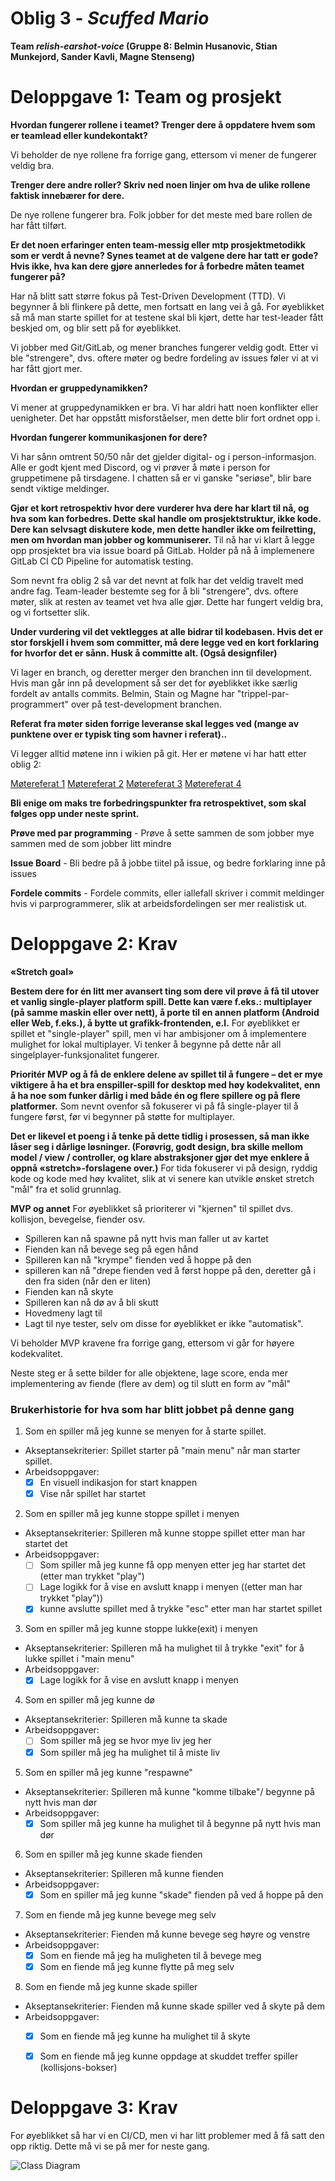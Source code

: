 # Oblig 3 - *Scuffed Mario*
**Team *relish-earshot-voice* (Gruppe 8: Belmin Husanovic, Stian Munkejord, Sander Kavli, Magne Stenseng)**

# **Deloppgave 1: Team og prosjekt**

**Hvordan fungerer rollene i teamet? Trenger dere å oppdatere hvem som er teamlead eller kundekontakt?**

Vi beholder de nye rollene fra forrige gang, ettersom vi mener de fungerer veldig bra. 


**Trenger dere andre roller? Skriv ned noen linjer om hva de ulike rollene faktisk innebærer for dere.**

De nye rollene fungerer bra. Folk jobber for det meste med bare rollen de har fått tilført.

**Er det noen erfaringer enten team-messig eller mtp prosjektmetodikk som er verdt å nevne? Synes teamet at de valgene dere har tatt er gode? Hvis ikke, hva kan dere gjøre annerledes for å forbedre måten teamet fungerer på?**

Har nå blitt satt større fokus på Test-Driven Development (TTD). Vi begynner å bli flinkere på dette, men fortsatt en lang vei å gå. For øyeblikket så må man starte spillet for at testene skal bli kjørt, dette har test-leader fått beskjed om, og blir sett på for øyeblikket.

Vi jobber med Git/GitLab, og mener branches fungerer veldig godt. Etter vi ble "strengere", dvs. oftere møter og bedre fordeling av issues føler vi at vi har fått gjort mer.


**Hvordan er gruppedynamikken?**

Vi mener at gruppedynamikken er bra. Vi har aldri hatt noen konflikter eller uenigheter. Det har oppstått misforståelser, men dette blir fort ordnet opp i.


**Hvordan fungerer kommunikasjonen for dere?**

Vi har sånn omtrent 50/50 når det gjelder digital- og i person-informasjon. Alle er godt kjent med Discord, og vi prøver å møte i person for gruppetimene på tirsdagene. I chatten så er vi ganske "seriøse", blir bare sendt viktige meldinger.


**Gjør et kort retrospektiv hvor dere vurderer hva dere har klart til nå, og hva som kan forbedres. Dette skal handle om prosjektstruktur, ikke kode. Dere kan selvsagt diskutere kode, men dette handler ikke om feilretting, men om hvordan man jobber og kommuniserer.**
Til nå har vi klart å legge opp prosjektet bra via issue board på GitLab. Holder på nå å implemenere GitLab CI CD Pipeline for automatisk testing. 

Som nevnt fra oblig 2 så var det nevnt at folk har det veldig travelt med andre fag. Team-leader bestemte seg for å bli "strengere", dvs. oftere møter, slik at resten av teamet vet hva alle gjør. Dette har fungert veldig bra, og vi fortsetter slik.

**Under vurdering vil det vektlegges at alle bidrar til kodebasen. Hvis det er stor forskjell i hvem som committer, må dere legge ved en kort forklaring for hvorfor det er sånn. Husk å committe alt. (Også designfiler)**

Vi lager en branch, og deretter merger den branchen inn til development. Hvis man går inn på development så ser det for øyeblikket ikke særlig fordelt av antalls commits. Belmin, Stain og Magne har "trippel-par-programmert" over på test-development branchen. 

**Referat fra møter siden forrige leveranse skal legges ved (mange av punktene over er typisk ting som havner i referat)..**

Vi legger alltid møtene inn i wikien på git. Her er møtene vi har hatt etter oblig 2:

[Møtereferat 1](https://git.app.uib.no/relish-earshot/scuffed-mario/-/wikis/M%C3%B8tereferat-29.mars-2022)
[Møtereferat 2](https://git.app.uib.no/relish-earshot/scuffed-mario/-/wikis/M%C3%B8tereferat-1.april-2022)
[Møtereferat 3](https://git.app.uib.no/relish-earshot/scuffed-mario/-/wikis/M%C3%B8tereferat-5.april-2022)
[Møtereferat 4](https://git.app.uib.no/relish-earshot/scuffed-mario/-/wikis/M%C3%B8tereferat-8.april-2022)

**Bli enige om maks tre forbedringspunkter fra retrospektivet, som skal følges opp under neste sprint.**

**Prøve med par programming** -  Prøve å sette sammen de som jobber mye sammen med de som jobber litt mindre

**Issue Board** - Bli bedre på å jobbe tiitel på issue, og bedre forklaring inne på issues 

**Fordele commits** - Fordele commits, eller iallefall skriver i commit meldinger hvis vi parprogrammerer, slik at arbeidsfordelingen ser mer realistisk ut.


# **Deloppgave 2: Krav**

**«Stretch goal»**

**Bestem dere for én litt mer avansert ting som dere vil prøve å få til utover et vanlig single-player platform spill. Dette kan være f.eks.: multiplayer (på samme maskin eller over nett), å porte til en annen platform (Android eller Web, f.eks.), å bytte ut grafikk-frontenden, e.l.**
For øyeblikket er spillet et "single-player" spill, men vi har ambisjoner om å implementere mulighet for lokal multiplayer. Vi tenker å begynne på dette når all singelplayer-funksjonalitet fungerer.

**Prioritér MVP og å få de enklere delene av spillet til å fungere – det er mye viktigere å ha et bra enspiller-spill for desktop med høy kodekvalitet, enn å ha noe som funker dårlig i med både én og flere spillere og på flere platformer.**
Som nevnt ovenfor så fokuserer vi på få single-player til å fungere først, før vi begynner på støtte for multiplayer. 

**Det er likevel et poeng i å tenke på dette tidlig i prosessen, så man ikke låser seg i dårlige løsninger. (Forøvrig, godt design, bra skille mellom model / view / controller, og klare abstraksjoner gjør det mye enklere å oppnå «stretch»-forslagene over.)**
For tida fokuserer vi på design, ryddig kode og kode med høy kvalitet, slik at vi senere kan utvikle ønsket stretch "mål" fra et solid grunnlag.


**MVP og annet**
For øyeblikket så prioriterer vi "kjernen" til spillet dvs. kollisjon, bevegelse, fiender osv. 

- Spilleren kan nå spawne på nytt hvis man faller ut av kartet
- Fienden kan nå bevege seg på egen hånd
- Spilleren kan nå "krympe" fienden ved å hoppe på den
- spilleren kan nå "drepe fienden ved å først hoppe på den, deretter gå i den fra siden (når den er liten)
- Fienden kan nå skyte
- Spilleren kan nå dø av å bli skutt
- Hovedmeny lagt til
- Lagt til nye tester, selv om disse for øyeblikket er ikke "automatisk".

Vi beholder MVP kravene fra forrige gang, ettersom vi går for høyere kodekvalitet.

Neste steg er å sette bilder for alle objektene, lage score, enda mer implementering av fiende (flere av dem) og til slutt en form av "mål"

### Brukerhistorie for hva som har blitt jobbet på denne gang
1. Som en spiller må jeg kunne se menyen for å starte spillet.
- Akseptansekriterier: Spillet starter på "main menu" når man starter spillet.
- Arbeidsoppgaver: 
	- [x] En visuell indikasjon for start knappen
	- [x] Vise når spillet har startet

2. Som en spiller må jeg kunne stoppe spillet i menyen
- Akseptansekriterier: Spilleren må kunne stoppe spillet etter man har startet det
- Arbeidsoppgaver: 
	- [ ] Som spiller må jeg kunne få opp menyen etter jeg har startet det (etter man trykket "play")
	- [ ] Lage logikk for å vise en avslutt knapp i menyen ((etter man har trykket "play"))
	- [x] kunne avslutte spillet med å trykke "esc" etter man har startet spillet

3. Som en spiller må jeg kunne stoppe lukke(exit) i menyen
- Akseptansekriterier: Spilleren må ha mulighet til å trykke "exit" for å lukke spillet i "main menu"
- Arbeidsoppgaver: 
	- [x] Lage logikk for å vise en avslutt knapp i menyen

4. Som en spiller må jeg kunne dø
- Akseptansekriterier: Spilleren må kunne ta skade
- Arbeidsoppgaver: 
	- [ ] Som spiller må jeg se hvor mye liv jeg her
	- [x] Som spiller må jeg ha mulighet til å miste liv

5. Som en spiller må jeg kunne "respawne"
- Akseptansekriterier: Spilleren må kunne "komme tilbake"/ begynne på nytt hvis man dør
- Arbeidsoppgaver: 
	- [x] Som spiller må jeg kunne ha mulighet til å begynne på nytt hvis man dør

6. Som en spiller må jeg kunne skade fienden
- Akseptansekriterier: Spilleren må kunne fienden
- Arbeidsoppgaver: 
	- [x] Som en spiller må jeg kunne "skade" fienden på ved å hoppe på den

7. Som en fiende må jeg kunne bevege meg selv
- Akseptansekriterier: Fienden må kunne bevege seg høyre og venstre
- Arbeidsoppgaver: 
	- [x] Som en fiende må jeg ha muligheten til å bevege meg 
	- [x] Som en fiende må jeg kunne flytte på meg selv

8. Som en fiende må jeg kunne skade spiller
- Akseptansekriterier: Fienden må kunne skade spiller ved å skyte på dem
- Arbeidsoppgaver: 
	- [x] Som en fiende må jeg kunne ha mulighet til å skyte
	- [x] Som en fiende må jeg kunne oppdage at skuddet treffer spiller (kollisjons-bokser)


# **Deloppgave 3: Krav**
For øyeblikket så har vi en CI/CD, men vi har litt problemer med å få satt den 
opp riktig. Dette må vi se på mer for neste gang.  

![Class Diagram](klasseDiagram2.png?raw=true "Class Diagram")

